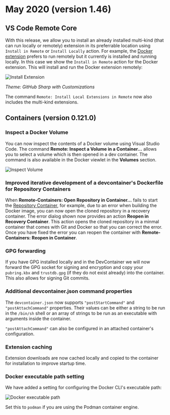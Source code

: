 # May 2020 (version 1.46)

## VS Code Remote Core

With this release, we allow you to install an already installed multi-kind (that can run locally or remotely) extension in its preferrable location using `Install in Remote` or `Install Locally` action. For example, the [Docker extension](https://marketplace.visualstudio.com/items?itemName=ms-azuretools.vscode-docker) prefers to run remotely but it currently is installed and running locally. In this case we show the `Install in Remote` action for the Docker extension. This will install and run the Docker extension remotely:

![Install Extension](images/1_46/extensions-install-preferred.png)

*Theme: GitHub Sharp with Customizations*

The command `Remote: Install Local Extensions in Remote` now also includes the multi-kind extensions.

## Containers (version 0.121.0)

### Inspect a Docker Volume

You can now inspect the contents of a Docker volume using Visual Studio Code. The command **Remote: Inspect a Volume in a Container...** allows you to select a volume which is then opened in a dev container. The command is also available in the Docker viewlet in the **Volumes** section.

![Inspect Volume](images/1_46/inspect-volume.png)

### Improved iterative development of a devcontainer's Dockerfile for Repository Containers

When **Remote-Containers: Open Repository in Container...** fails to start the [Repository Container](https://code.visualstudio.com/docs/remote/containers#_quick-start-open-a-git-repository-or-github-pr-in-an-isolated-container-volume), for example, due to an error when building the Docker image, you can now open the cloned repository in a recovery container. The error dialog shown now provides an action **Reopen in Recovery Container**. This action opens the cloned repository in a minmal container that comes with Git and Docker so that you can correct the error. Once you have fixed the error you can reopen the container with **Remote-Containers: Reopen in Container**.

### GPG forwarding

If you have GPG installed locally and in the DevContainer we will now forward the GPG socket for signing and encryption and copy your `pubring.kbx` and `trustdb.gpg` (if they do not exist already) into the container. This also allows for signing Git commits.

### Additional devcontainer.json command properties

The `devcontainer.json` now supports `"postStartCommand"` and `"postAttachCommand"` properties. Their values can be either a string to be run in the `/bin/sh` shell or an array of strings to be run as an executable with arguments inside the container.

`"postAttachCommand"` can also be configured in an attached container's configuration.

### Extension caching

Extension downloads are now cached locally and copied to the container for installation to improve startup time.

### Docker executable path setting

We have added a setting for configuring the Docker CLI's executable path:

![Docker executable path](images/1_46/docker-path.png)

Set this to `podman` if you are using the Podman container engine.
